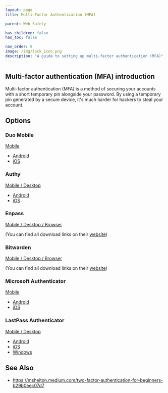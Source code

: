 ```yaml
---
layout: page
title: Multi-Factor Authentication (MFA)

parent: Web Safety

has_children: false
has_toc: false

nav_order: 0
image: /img/lock_icon.png
description: "A guide to setting up multi-factor authentication (MFA)"
---
```


## Multi-factor authentication (MFA) introduction

Multi-factor authentication (MFA) is a method of securing your accounts with a short temporary pin alongside your password. By using a temporary pin generated by a secure device, it's much harder for hackers to steal your account.

## Options

### Duo Mobile

[Mobile](https://duo.com/product/multi-factor-authentication-mfa/duo-mobile-app)

- [Android](https://play.google.com/store/apps/details?id=com.duosecurity.duomobile)
- [iOS](https://apps.apple.com/us/app/duo-mobile/id422663827)

### Authy

[Mobile / Desktop](https://authy.com/download/)

- [Android](https://play.google.com/store/apps/details?id=com.authy.authy)
- [iOS](https://apps.apple.com/us/app/authy/id494168017)

### Enpass

[Mobile / Desktop / Browser](https://www.enpass.io/downloads/)

(You can find all download links on their [website](https://www.enpass.io/downloads/))

### Bitwarden

[Mobile / Desktop / Browser](https://bitwarden.com/download/)

(You can find all download links on their [website](https://bitwarden.com/download/))

### Microsoft Authenticator

[Mobile](https://www.microsoft.com/en-us/security/mobile-authenticator-app)

- [Android](https://play.google.com/store/apps/details?id=com.azure.authenticator)
- [iOS](https://apps.apple.com/us/app/microsoft-authenticator/id983156458)

### LastPass Authenticator

[Mobile / Desktop](https://lastpass.com/auth/)

- [Android](https://play.google.com/store/apps/details?id=com.lastpass.authenticator)
- [iOS](https://apps.apple.com/us/app/lastpass-authenticator/id1079110004)
- [Windows](https://www.microsoft.com/en-us/p/lastpass-authenticator/9nblggh5l9d7)

## See Also

- <https://mshelton.medium.com/two-factor-authentication-for-beginners-b29b0eec07d7>

